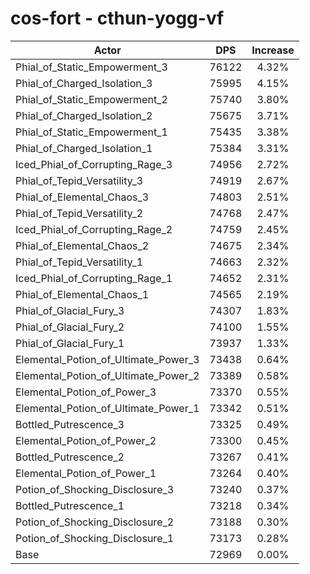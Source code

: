 # cos-fort - cthun-yogg-vf
| Actor | DPS | Increase |
|---|:---:|:---:|
|Phial_of_Static_Empowerment_3|76122|4.32%|
|Phial_of_Charged_Isolation_3|75995|4.15%|
|Phial_of_Static_Empowerment_2|75740|3.80%|
|Phial_of_Charged_Isolation_2|75675|3.71%|
|Phial_of_Static_Empowerment_1|75435|3.38%|
|Phial_of_Charged_Isolation_1|75384|3.31%|
|Iced_Phial_of_Corrupting_Rage_3|74956|2.72%|
|Phial_of_Tepid_Versatility_3|74919|2.67%|
|Phial_of_Elemental_Chaos_3|74803|2.51%|
|Phial_of_Tepid_Versatility_2|74768|2.47%|
|Iced_Phial_of_Corrupting_Rage_2|74759|2.45%|
|Phial_of_Elemental_Chaos_2|74675|2.34%|
|Phial_of_Tepid_Versatility_1|74663|2.32%|
|Iced_Phial_of_Corrupting_Rage_1|74652|2.31%|
|Phial_of_Elemental_Chaos_1|74565|2.19%|
|Phial_of_Glacial_Fury_3|74307|1.83%|
|Phial_of_Glacial_Fury_2|74100|1.55%|
|Phial_of_Glacial_Fury_1|73937|1.33%|
|Elemental_Potion_of_Ultimate_Power_3|73438|0.64%|
|Elemental_Potion_of_Ultimate_Power_2|73389|0.58%|
|Elemental_Potion_of_Power_3|73370|0.55%|
|Elemental_Potion_of_Ultimate_Power_1|73342|0.51%|
|Bottled_Putrescence_3|73325|0.49%|
|Elemental_Potion_of_Power_2|73300|0.45%|
|Bottled_Putrescence_2|73267|0.41%|
|Elemental_Potion_of_Power_1|73264|0.40%|
|Potion_of_Shocking_Disclosure_3|73240|0.37%|
|Bottled_Putrescence_1|73218|0.34%|
|Potion_of_Shocking_Disclosure_2|73188|0.30%|
|Potion_of_Shocking_Disclosure_1|73173|0.28%|
|Base|72969|0.00%|
